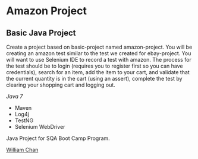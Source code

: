 # Amazon Project
## Basic Java Project 

Create a project based on basic-project named amazon-project. You will be creating an amazon test similar to the test we created for ebay-project. You will want to use Selenium IDE to record a test with amazon. The process for the test should be to login (requires you to register first so you can have credentials), search for an item, add the item to your cart, and validate that the current quantity is in the cart (using an assert), complete the test by clearing your shopping cart and logging out.

*Java 7*

* Maven
* Log4j
* TestNG
* Selenium WebDriver

Java Project for SQA Boot Camp Program. 

[William Chan](https://github.com/winglim701)
